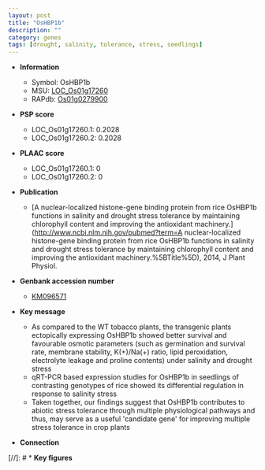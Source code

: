 ```yaml
---
layout: post
title: "OsHBP1b"
description: ""
category: genes
tags: [drought, salinity, tolerance, stress, seedlings]
---
```


* **Information**  
    + Symbol: OsHBP1b  
    + MSU: [LOC_Os01g17260](http://rice.plantbiology.msu.edu/cgi-bin/ORF_infopage.cgi?orf=LOC_Os01g17260)  
    + RAPdb: [Os01g0279900](http://rapdb.dna.affrc.go.jp/viewer/gbrowse_details/irgsp1?name=Os01g0279900)  

* **PSP score**  
    + LOC_Os01g17260.1: 0.2028 
    + LOC_Os01g17260.2: 0.2028 

* **PLAAC score**  
    + LOC_Os01g17260.1: 0 
    + LOC_Os01g17260.2: 0 

* **Publication**  
    + [A nuclear-localized histone-gene binding protein from rice OsHBP1b functions in salinity and drought stress tolerance by maintaining chlorophyll content and improving the antioxidant machinery.](http://www.ncbi.nlm.nih.gov/pubmed?term=A nuclear-localized histone-gene binding protein from rice OsHBP1b functions in salinity and drought stress tolerance by maintaining chlorophyll content and improving the antioxidant machinery.%5BTitle%5D), 2014, J Plant Physiol.

* **Genbank accession number**  
    + [KM096571](http://www.ncbi.nlm.nih.gov/nuccore/KM096571)

* **Key message**  
    + As compared to the WT tobacco plants, the transgenic plants ectopically expressing OsHBP1b showed better survival and favourable osmotic parameters (such as germination and survival rate, membrane stability, K(+)/Na(+) ratio, lipid peroxidation, electrolyte leakage and proline contents) under salinity and drought stress
    + qRT-PCR based expression studies for OsHBP1b in seedlings of contrasting genotypes of rice showed its differential regulation in response to salinity stress
    + Taken together, our findings suggest that OsHBP1b contributes to abiotic stress tolerance through multiple physiological pathways and thus, may serve as a useful 'candidate gene' for improving multiple stress tolerance in crop plants

* **Connection**  

[//]: # * **Key figures**  


